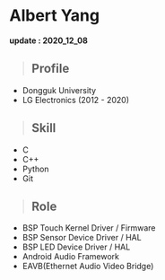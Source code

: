# Albert Yang
**update : 2020_12_08**
>## Profile
* Dongguk University
* LG Electronics (2012 - 2020)

>## Skill
* C
* C++
* Python
* Git

>## Role
* BSP Touch Kernel Driver / Firmware
* BSP Sensor Device Driver / HAL
* BSP LED Device Driver / HAL
* Android Audio Framework
* EAVB(Ethernet Audio Video Bridge)









<!--
**yymm01/yymm01** is a ✨ _special_ ✨ repository because its `README.md` (this file) appears on your GitHub profile.

Here are some ideas to get you started:

- 🔭 I’m currently working on ...
- 🌱 I’m currently learning ...
- 👯 I’m looking to collaborate on ...
- 🤔 I’m looking for help with ...
- 💬 Ask me about ...
- 📫 How to reach me: ...
- 😄 Pronouns: ...
- ⚡ Fun fact: ...
-->
